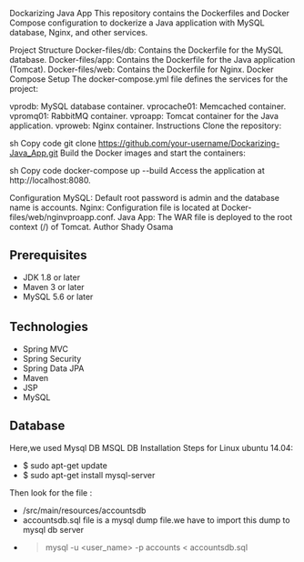Dockarizing Java App
This repository contains the Dockerfiles and Docker Compose configuration to dockerize a Java application with MySQL database, Nginx, and other services.

Project Structure
Docker-files/db: Contains the Dockerfile for the MySQL database.
Docker-files/app: Contains the Dockerfile for the Java application (Tomcat).
Docker-files/web: Contains the Dockerfile for Nginx.
Docker Compose Setup
The docker-compose.yml file defines the services for the project:

vprodb: MySQL database container.
vprocache01: Memcached container.
vpromq01: RabbitMQ container.
vproapp: Tomcat container for the Java application.
vproweb: Nginx container.
Instructions
Clone the repository:

sh
Copy code
git clone https://github.com/your-username/Dockarizing-Java_App.git
Build the Docker images and start the containers:

sh
Copy code
docker-compose up --build
Access the application at http://localhost:8080.

Configuration
MySQL: Default root password is admin and the database name is accounts.
Nginx: Configuration file is located at Docker-files/web/nginvproapp.conf.
Java App: The WAR file is deployed to the root context (/) of Tomcat.
Author
Shady Osama






## Prerequisites
- JDK 1.8 or later
- Maven 3 or later
- MySQL 5.6 or later
######
## Technologies 
- Spring MVC
- Spring Security
- Spring Data JPA
- Maven
- JSP
- MySQL
## Database
Here,we used Mysql DB 
MSQL DB Installation Steps for Linux ubuntu 14.04:
- $ sudo apt-get update
- $ sudo apt-get install mysql-server

Then look for the file :
- /src/main/resources/accountsdb
- accountsdb.sql file is a mysql dump file.we have to import this dump to mysql db server
- > mysql -u <user_name> -p accounts < accountsdb.sql


